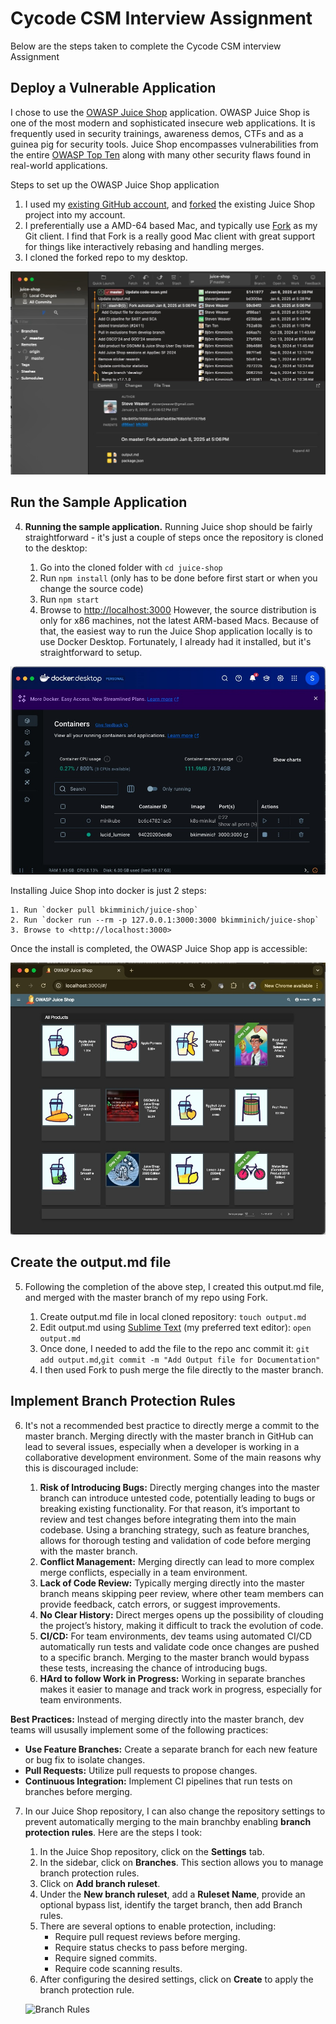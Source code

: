 # Cycode CSM Interview Assignment

Below are the steps taken to complete the Cycode CSM interview Assignment

## Deploy a Vulnerable Application

I chose to use the [OWASP Juice Shop](https://owasp.org/www-project-juice-shop/) application. OWASP Juice Shop is one of the most modern and sophisticated insecure web applications. It is frequently used in security trainings, awareness demos, CTFs and as a guinea pig for security tools. Juice Shop encompasses vulnerabilities from the entire [OWASP Top Ten](https://owasp.org/www-project-top-ten) along with many other security flaws found in real-world applications.

Steps to set up the OWASP Juice Shop application

1. I used my [existing GitHub account](https://github.com/stevenjweaver), and [forked](https://github.com/stevenjweaver/juice-shop) the existing Juice Shop project into my account. 
2. I preferentially use a AMD-64 based Mac, and typically use [Fork](https://git-fork.com/) as my Git client. I find that Fork is a really good Mac client with great support for things like interactively rebasing and handling merges. 
3. I cloned the forked repo to my desktop.

![GitFork Screenshot](screenshots/gitfork.jpg)

## Run the Sample Application

4. **Running the sample application.** Running Juice shop should be fairly straightforward - it's just a couple of steps once the repository is cloned to the desktop:

	1. Go into the cloned folder with `cd juice-shop`
	2. Run `npm install` (only has to be done before first start or when you change the source code)
	3. Run `npm start`
	4. Browse to <http://localhost:3000>
However, the source distribution is only for x86 machines, not the latest ARM-based Macs. Because of that, the easiest way to run the Juice Shop application locally is to use Docker Desktop. Fortunately, I already had it installed, but it's straightforward to setup.

![Docker Desktop Screenshot](screenshots/docker.jpg)

Installing Juice Shop into docker  is just 2 steps:

	1. Run `docker pull bkimminich/juice-shop`
	2. Run `docker run --rm -p 127.0.0.1:3000:3000 bkimminich/juice-shop`
	3. Browse to <http://localhost:3000>

Once the install is completed, the OWASP Juice Shop app is accessible: 

![Juice Shop Screenshot](screenshots/juiceshop.jpg)

## Create the output.md file

5. Following the completion of the above step, I created this output.md file, and merged with the master branch of my repo using Fork.
	
	1. Create output.md file in local cloned repository: `touch output.md`
	2. Edit output.md using [Sublime Text](https://www.sublimetext.com/) (my preferred text editor): `open output.md`
	3. Once done, I needed to add the file to the repo anc commit it: `git add output.md`,`git commit -m "Add Output file for Documentation"`
	4. I then used Fork to push merge the file directly to the master branch. 

## Implement Branch Protection Rules

6. It's not a recommended best practice to directly merge a commit to the master branch. Merging directly with the master branch in GitHub can lead to several issues, especially when a developer is working in a collaborative development environment. Some of the main reasons why this is discouraged include:

	1. **Risk of Introducing Bugs:** Directly merging changes into the master branch can introduce untested code, potentially leading to bugs or breaking existing functionality. For that reason, it’s important to review and test changes before integrating them into the main codebase. Using a branching strategy, such as feature branches, allows for thorough testing and validation of code before merging with the master branch.
	2. **Conflict Management:** Merging directly can lead to more complex merge conflicts, especially in a team environment.
	3. **Lack of Code Review:** Typically merging directly into the master branch means skipping peer review, where other team members can provide feedback, catch errors, or suggest improvements. 
	4. **No Clear History:** Direct merges opens up the possibility of clouding the project’s history, making it difficult to track the evolution of code. 
	6. **CI/CD:** For team environments, dev teams using automated CI/CD automatically run tests and validate code once changes are pushed to a specific branch. Merging to the master branch would bypass these tests, increasing the chance of introducing bugs.
	7. **HArd to follow Work in Progress:** Working in separate branches makes it easier to manage and track work in progress, especially for team environments. 

**Best Practices:** Instead of merging directly into the master branch, dev teams will ususally implement some of the following practices:

- **Use Feature Branches:** Create a separate branch for each new feature or bug fix to isolate changes.
- **Pull Requests:** Utilize pull requests to propose changes.
- **Continuous Integration:** Implement CI pipelines that run tests on branches before merging.

7. In our Juice Shop repository, I can also change the repository settings to prevent automatically merging to the main branchby enabling **branch protection rules**. Here are the steps I took:

	1. In the Juice Shop repository, click on the **Settings** tab.
	2. In the sidebar, click on **Branches**. This section allows you to manage branch protection rules.
	2. Click on **Add branch ruleset**.
	3. Under the **New branch ruleset**, add a **Ruleset Name**, provide an optional bypass list, identify the target branch, then add Branch rules.
	5. There are several options to enable protection, including:
		- Require pull request reviews before merging.
		- Require status checks to pass before merging.
		- Require signed commits.
		- Require code scanning results.
	6. After configuring the desired settings, click on **Create** to apply the branch protection rule.

	![Branch Rules](branchrule.jpg)
